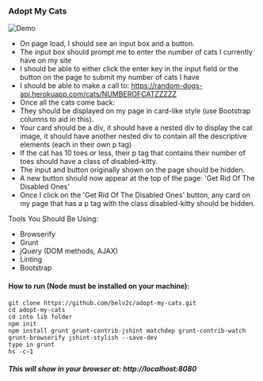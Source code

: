 ### Adopt My Cats

![Demo](https://user-images.githubusercontent.com/30091921/31305617-a1098682-ab03-11e7-9c7e-fe6905e1ef03.gif)

- On page load, I should see an input box and a button.
- The input box should prompt me to enter the number of cats I currently have on my site
- I should be able to either click the enter key in the input field or the button on the page to submit my number of cats I have
- I should be able to make a call to: https://random-dogs-api.herokuapp.com/cats/NUMBEROFCATZZZZZ
- Once all the cats come back:
- They should be displayed on my page in card-like style (use Bootstrap columns to aid in this).
- Your card should be a div, it should have a nested div to display the cat image, it should have another nested div to contain all the descriptive elements (each in their own p tag)
- If the cat has 10 toes or less, their p tag that contains their number of toes should have a class of disabled-kitty.
- The input and button originally shown on the page should be hidden.
- A new button should now appear at the top of the page: 'Get Rid Of The Disabled Ones'
- Once I click on the 'Get Rid Of The Disabled Ones' button, any card on my page that has a p tag with the class disabled-kitty should be hidden.

Tools You Should Be Using:

- Browserify
- Grunt
- jQuery (DOM methods, AJAX)
- Linting
- Bootstrap

#### How to run (Node must be installed on your machine):

```
git clone https://github.com/belv2c/adopt-my-cats.git
cd adopt-my-cats
cd into lib folder
npm init
npm install grunt grunt-contrib-jshint matchdep grunt-contrib-watch grunt-browserify jshint-stylish --save-dev
type in grunt
hs -c-1
```

##### This will show in your browser at: http://localhost:8080